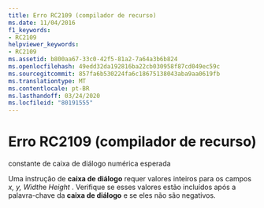 ```yaml
---
title: Erro RC2109 (compilador de recurso)
ms.date: 11/04/2016
f1_keywords:
- RC2109
helpviewer_keywords:
- RC2109
ms.assetid: b800aa67-33c0-42f5-81a2-7a64a3b6b824
ms.openlocfilehash: 49edd32da192816ba22cb030958f87cd049ec59c
ms.sourcegitcommit: 857fa6b530224fa6c18675138043aba9aa0619fb
ms.translationtype: MT
ms.contentlocale: pt-BR
ms.lasthandoff: 03/24/2020
ms.locfileid: "80191555"
---
```

# <a name="resource-compiler-error-rc2109"></a>Erro RC2109 (compilador de recurso)

constante de caixa de diálogo numérica esperada

Uma instrução de **caixa de diálogo** requer valores inteiros para os campos *x, y, Width*e *Height* . Verifique se esses valores estão incluídos após a palavra-chave da **caixa de diálogo** e se eles não são negativos.
